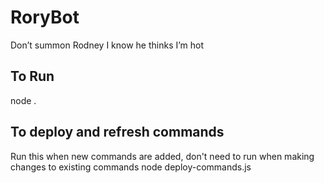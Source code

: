 # RoryBot
Don’t summon Rodney I know he thinks I’m hot

## To Run
node .

## To deploy and refresh commands
Run this when new commands are added, don't need to run when making changes to existing commands
node deploy-commands.js